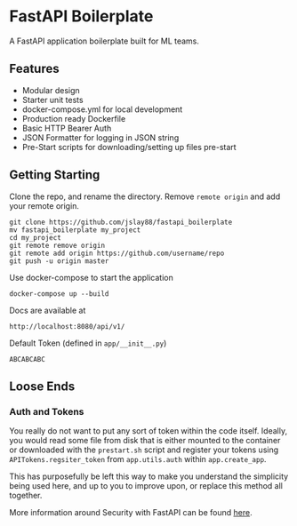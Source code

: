 # FastAPI Boilerplate
A FastAPI application boilerplate built for ML teams.

## Features
* Modular design
* Starter unit tests
* docker-compose.yml for local development
* Production ready Dockerfile
* Basic HTTP Bearer Auth
* JSON Formatter for logging in JSON string
* Pre-Start scripts for downloading/setting up files pre-start


## Getting Starting
Clone the repo, and rename the directory. 
Remove `remote origin` and add your remote origin.

    git clone https://github.com/jslay88/fastapi_boilerplate
    mv fastapi_boilerplate my_project
    cd my_project
    git remote remove origin
    git remote add origin https://github.com/username/repo
    git push -u origin master
    
Use docker-compose to start the application

    docker-compose up --build
    
Docs are available at
    
    http://localhost:8080/api/v1/
    
Default Token (defined in `app/__init__.py`)

    ABCABCABC

## Loose Ends
### Auth and Tokens
You really do not want to put any sort of token within the code itself.
Ideally, you would read some file from disk that is either mounted to 
the container or downloaded with the `prestart.sh` script and 
register your tokens using `APITokens.regsiter_token` from `app.utils.auth` 
within `app.create_app`. 

This has purposefully be left this way to make you understand the simplicity 
being used here, and up to you to improve upon, or replace this method all together.

More information around Security with FastAPI can be found 
[here](https://fastapi.tiangolo.com/tutorial/security/).
